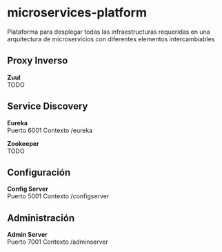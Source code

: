# microservices-platform
Plataforma para desplegar todas las infraestructuras requeridas en una arquitectura de microservicios con diferentes elementos intercambiables

## Proxy Inverso
**Zuul**<br>
TODO

## Service Discovery
**Eureka**<br>
Puerto 6001
Contexto /eureka

**Zookeeper**<br>
TODO

## Configuración
**Config Server**<br>
Puerto 5001
Contexto /configserver

## Administración
**Admin Server**<br>
Puerto 7001
Contexto /adminserver

